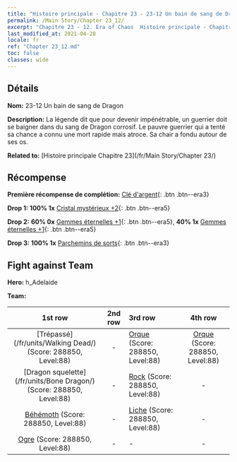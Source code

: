 ```yaml
---
title: "Histoire principale - Chapitre 23 - 23-12 Un bain de sang de Dragon"
permalink: /Main Story/Chapter 23_12/
excerpt: "Chapitre 23 - 12. Era of Chaos  Histoire principale - Chapitre 23_12. 23-12 Un bain de sang de Dragon"
last_modified_at: 2021-04-28
locale: fr
ref: "Chapter 23_12.md"
toc: false
classes: wide
---
```


## Détails

 **Nom:** 23-12 Un bain de sang de Dragon

 **Description:** La légende dit que pour devenir impénétrable, un guerrier doit se baigner dans du sang de Dragon corrosif. Le pauvre guerrier qui a tenté sa chance a connu une mort rapide mais atroce. Sa chair a fondu autour de ses os.

 **Related to:** [Histoire principale Chapitre 23](/fr/Main Story/Chapter 23/)

## Récompense

 **Première récompense de complétion:** [Clé d'argent](/ItemsFR/con_693/){: .btn .btn--era3}

 **Drop 1:** **100% 1x** [Cristal mystérieux +2](/ItemsFR/mat_80/){: .btn .btn--era5}

 **Drop 2:** **60% 0x** [Gemmes éternelles +1](/ItemsFR/mat_72/){: .btn .btn--era5}, **40% 1x** [Gemmes éternelles +1](/ItemsFR/mat_72/){: .btn .btn--era5}

 **Drop 3:** **100% 1x** [Parchemins de sorts](/ItemsFR/con_694/){: .btn .btn--era3}


## Fight against Team
 **Hero:** h_Adelaide

 **Team:**


  | 1st row | 2nd row | 3rd row | 4th row |
  |:----:|:----:|:----|:----:|
  | [Trépassé](/fr/units/Walking Dead/) (Score: 288850, Level:88)  | - | [Orque](/fr/units/Orc/) (Score: 288850, Level:88)  | [Orque](/fr/units/Orc/) (Score: 288850, Level:88)  |
  | [Dragon squelette](/fr/units/Bone Dragon/) (Score: 288850, Level:88)  | - | [Rock](/fr/units/Roc/) (Score: 288850, Level:88)  | - |
  | [Béhémoth](/fr/units/Behemoth/) (Score: 288850, Level:88)  | - | [Liche](/fr/units/Lich/) (Score: 288850, Level:88)  | - |
  | [Ogre](/fr/units/Ogre/) (Score: 288850, Level:88)  | - | - | - |



